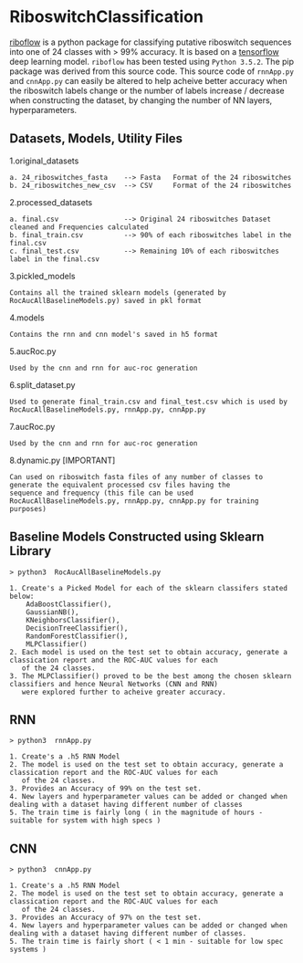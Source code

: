 # RiboswitchClassification

[riboflow](https://test.pypi.org/project/riboflow/) is a python package for classifying putative riboswitch sequences into one of 24 classes with > 99% accuracy. It is based on a [tensorflow](https://www.tensorflow.org) deep learning model. ``riboflow`` has been tested using ``Python 3.5.2``. 
The pip package was derived from this source code. This source code of ``rnnApp.py`` and ``cnnApp.py`` can easily be altered to help acheive better accuracy when the riboswitch labels change or the number of labels increase / decrease when constructing the dataset, by changing the number of NN layers, hyperparameters.  

Datasets, Models, Utility Files
------------

1.original_datasets

    a. 24_riboswitches_fasta    --> Fasta   Format of the 24 riboswitches
    b. 24_riboswitches_new_csv  --> CSV     Format of the 24 riboswitches
    
2.processed_datasets

    a. final.csv                --> Original 24 riboswitches Dataset cleaned and Frequencies calculated
    b. final_train.csv          --> 90% of each riboswitches label in the final.csv
    c. final_test.csv           --> Remaining 10% of each riboswitches label in the final.csv
    
3.pickled_models

    Contains all the trained sklearn models (generated by RocAucAllBaselineModels.py) saved in pkl format
    
4.models

    Contains the rnn and cnn model's saved in h5 format 
    
5.aucRoc.py

    Used by the cnn and rnn for auc-roc generation

6.split_dataset.py

    Used to generate final_train.csv and final_test.csv which is used by RocAucAllBaselineModels.py, rnnApp.py, cnnApp.py 
    
7.aucRoc.py

    Used by the cnn and rnn for auc-roc generation
    
8.dynamic.py [IMPORTANT]
    
    Can used on riboswitch fasta files of any number of classes to generate the equivalent processed csv files having the  
    sequence and frequency (this file can be used RocAucAllBaselineModels.py, rnnApp.py, cnnApp.py for training purposes) 
    
Baseline Models Constructed using Sklearn Library
------------

    > python3  RocAucAllBaselineModels.py
    
    1. Create's a Picked Model for each of the sklearn classifers stated below:
        AdaBoostClassifier(),
        GaussianNB(),
        KNeighborsClassifier(),
        DecisionTreeClassifier(),
        RandomForestClassifier(),
        MLPClassifier()
    2. Each model is used on the test set to obtain accuracy, generate a classication report and the ROC-AUC values for each 
       of the 24 classes. 
    3. The MLPClassifier() proved to be the best among the chosen sklearn classifiers and hence Neural Networks (CNN and RNN) 
       were explored further to acheive greater accuracy.
 
 RNN
------------

    > python3  rnnApp.py
    
    1. Create's a .h5 RNN Model
    2. The model is used on the test set to obtain accuracy, generate a classication report and the ROC-AUC values for each 
       of the 24 classes. 
    3. Provides an Accuracy of 99% on the test set.
    4. New layers and hyperparameter values can be added or changed when dealing with a dataset having different number of classes
    5. The train time is fairly long ( in the magnitude of hours - suitable for system with high specs )
    
CNN
------------

    > python3  cnnApp.py
    
    1. Create's a .h5 RNN Model
    2. The model is used on the test set to obtain accuracy, generate a classication report and the ROC-AUC values for each 
       of the 24 classes. 
    3. Provides an Accuracy of 97% on the test set.
    4. New layers and hyperparameter values can be added or changed when dealing with a dataset having different number of classes.
    5. The train time is fairly short ( < 1 min - suitable for low spec systems )
 
    
